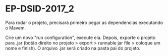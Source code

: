 # EP-DSID-2017_2

Para rodar o projeto, precisará primeiro pegar as dependencias executando o Mavem.

Crie um novo "run configuration", execute ela. Depois, exporte o projeto para .jar (botão direito no projeto > export > runnable jar file > coloque um nome e finish).
O arquivo .jar será criado na pasta pai do projeto.
